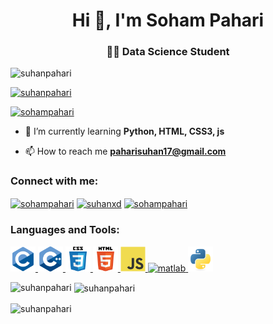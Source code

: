 <h1 align="center">Hi 👋, I'm Soham Pahari</h1>
<h3 align="center">👨‍🏫 Data Science Student </h3>

<p align="left"> <img src="https://komarev.com/ghpvc/?username=suhanpahari&label=Profile%20views&color=0e75b6&style=flat" alt="suhanpahari" /> </p>

<p align="left"> <a href="https://github.com/ryo-ma/github-profile-trophy"><img src="https://github-profile-trophy.vercel.app/?username=suhanpahari" alt="suhanpahari" /></a> </p>

<p align="left"> <a href="https://twitter.com/sohampahari" target="blank"><img src="https://img.shields.io/twitter/follow/sohampahari?logo=twitter&style=for-the-badge" alt="sohampahari" /></a> </p>

- 🌱 I’m currently learning **Python, HTML, CSS3, js**

- 📫 How to reach me **paharisuhan17@gmail.com**

<h3 align="left">Connect with me:</h3>
<p align="left">
<a href="https://twitter.com/sohampahari" target="blank"><img align="center" src="https://raw.githubusercontent.com/rahuldkjain/github-profile-readme-generator/master/src/images/icons/Social/twitter.svg" alt="sohampahari" height="30" width="40" /></a>
<a href="https://kaggle.com/suhanxd" target="blank"><img align="center" src="https://raw.githubusercontent.com/rahuldkjain/github-profile-readme-generator/master/src/images/icons/Social/kaggle.svg" alt="suhanxd" height="30" width="40" /></a>
<a href="https://instagram.com/sohampahari" target="blank"><img align="center" src="https://raw.githubusercontent.com/rahuldkjain/github-profile-readme-generator/master/src/images/icons/Social/instagram.svg" alt="sohampahari" height="30" width="40" /></a>
</p>

<h3 align="left">Languages and Tools:</h3>
<p align="left"> <a href="https://www.cprogramming.com/" target="_blank" rel="noreferrer"> <img src="https://raw.githubusercontent.com/devicons/devicon/master/icons/c/c-original.svg" alt="c" width="40" height="40"/> </a> <a href="https://www.w3schools.com/cpp/" target="_blank" rel="noreferrer"> <img src="https://raw.githubusercontent.com/devicons/devicon/master/icons/cplusplus/cplusplus-original.svg" alt="cplusplus" width="40" height="40"/> </a> <a href="https://www.w3schools.com/css/" target="_blank" rel="noreferrer"> <img src="https://raw.githubusercontent.com/devicons/devicon/master/icons/css3/css3-original-wordmark.svg" alt="css3" width="40" height="40"/> </a> <a href="https://www.w3.org/html/" target="_blank" rel="noreferrer"> <img src="https://raw.githubusercontent.com/devicons/devicon/master/icons/html5/html5-original-wordmark.svg" alt="html5" width="40" height="40"/> </a> <a href="https://developer.mozilla.org/en-US/docs/Web/JavaScript" target="_blank" rel="noreferrer"> <img src="https://raw.githubusercontent.com/devicons/devicon/master/icons/javascript/javascript-original.svg" alt="javascript" width="40" height="40"/> </a> <a href="https://www.mathworks.com/" target="_blank" rel="noreferrer"> <img src="https://upload.wikimedia.org/wikipedia/commons/2/21/Matlab_Logo.png" alt="matlab" width="40" height="40"/> </a> <a href="https://www.python.org" target="_blank" rel="noreferrer"> <img src="https://raw.githubusercontent.com/devicons/devicon/master/icons/python/python-original.svg" alt="python" width="40" height="40"/> </a> </p>

<p><img align="left" src="https://github-readme-stats.vercel.app/api/top-langs?username=suhanpahari&show_icons=true&locale=en&layout=compact" alt="suhanpahari" /></p>

<p>&nbsp;<img align="center" src="https://github-readme-stats.vercel.app/api?username=suhanpahari&show_icons=true&locale=en" alt="suhanpahari" /></p>

<p><img align="center" src="https://github-readme-streak-stats.herokuapp.com/?user=suhanpahari&" alt="suhanpahari" /></p>

